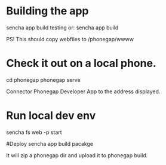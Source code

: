 # Building the app
sencha app build testing
or:
sencha app build

PS! This should copy webfiles to /phonegap/wwww

# Check it out on a local phone.
cd phonegap
phonegap serve

Connector Phonegap Developer App to the address displayed.

# Run local dev env
sencha fs web -p <PORT> start


#Deploy
sencha app build pacakge

It will zip a phonegap dir and upload it to phonegap build.
